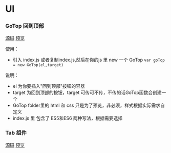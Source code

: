# UI

###   GoTop 回到顶部
[源码](https://github.com/Arya1957/UI/blob/master/GoTop/index.js)
[预览](https://arya1957.github.io/UI/GoTop/index.html)

使用：
- 引入 index.js 或者复制index.js,然后在你的js 里 new 一个 GoTop
`var goTop = new GoTop(el,target)`

说明：
- el 为你要插入"回到顶部"按钮的容器
- target 为回到顶部的按钮，target 可传可不传，不传的话GoTop函数会创建一个
- GoTop folder里的 html 和 css 只是为了预览，非必须，样式根据实际需求自定义
- index.js 里 包含了 ES5和ES6 两种写法，根据需要选择

###   Tab 组件
[源码](https://github.com/Arya1957/UI/blob/master/Tab/index.js)
[预览](https://arya1957.github.io/UI/Tab/index.html)
